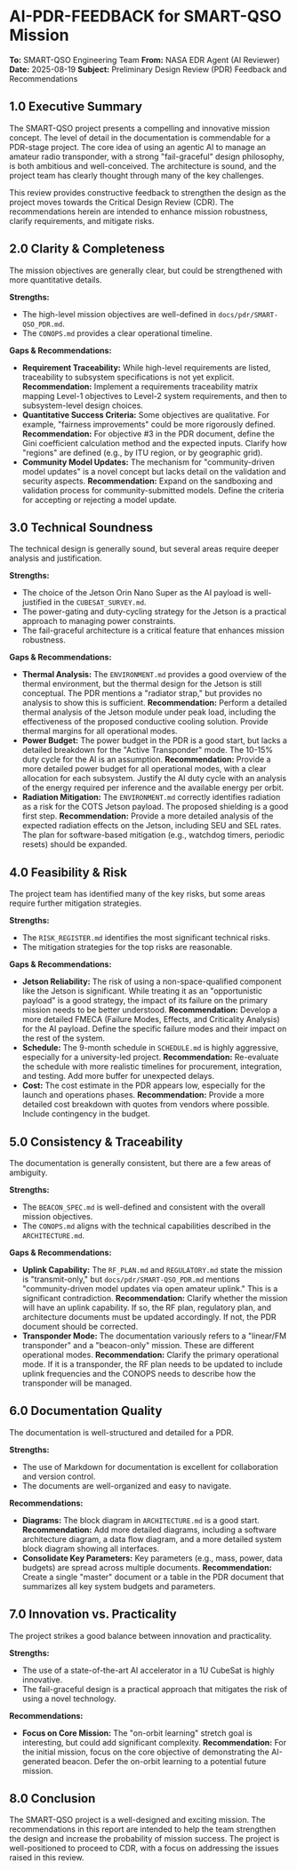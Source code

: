 # AI-PDR-FEEDBACK for SMART-QSO Mission

**To:** SMART-QSO Engineering Team
**From:** NASA EDR Agent (AI Reviewer)
**Date:** 2025-08-19
**Subject:** Preliminary Design Review (PDR) Feedback and Recommendations

## 1.0 Executive Summary

The SMART-QSO project presents a compelling and innovative mission concept. The level of detail in the documentation is commendable for a PDR-stage project. The core idea of using an agentic AI to manage an amateur radio transponder, with a strong "fail-graceful" design philosophy, is both ambitious and well-conceived. The architecture is sound, and the project team has clearly thought through many of the key challenges.

This review provides constructive feedback to strengthen the design as the project moves towards the Critical Design Review (CDR). The recommendations herein are intended to enhance mission robustness, clarify requirements, and mitigate risks.

## 2.0 Clarity & Completeness

The mission objectives are generally clear, but could be strengthened with more quantitative details.

**Strengths:**
*   The high-level mission objectives are well-defined in `docs/pdr/SMART-QSO_PDR.md`.
*   The `CONOPS.md` provides a clear operational timeline.

**Gaps & Recommendations:**
*   **Requirement Traceability:** While high-level requirements are listed, traceability to subsystem specifications is not yet explicit. **Recommendation:** Implement a requirements traceability matrix mapping Level-1 objectives to Level-2 system requirements, and then to subsystem-level design choices.
*   **Quantitative Success Criteria:** Some objectives are qualitative. For example, "fairness improvements" could be more rigorously defined. **Recommendation:** For objective #3 in the PDR document, define the Gini coefficient calculation method and the expected inputs. Clarify how "regions" are defined (e.g., by ITU region, or by geographic grid).
*   **Community Model Updates:** The mechanism for "community-driven model updates" is a novel concept but lacks detail on the validation and security aspects. **Recommendation:** Expand on the sandboxing and validation process for community-submitted models. Define the criteria for accepting or rejecting a model update.

## 3.0 Technical Soundness

The technical design is generally sound, but several areas require deeper analysis and justification.

**Strengths:**
*   The choice of the Jetson Orin Nano Super as the AI payload is well-justified in the `CUBESAT_SURVEY.md`.
*   The power-gating and duty-cycling strategy for the Jetson is a practical approach to managing power constraints.
*   The fail-graceful architecture is a critical feature that enhances mission robustness.

**Gaps & Recommendations:**
*   **Thermal Analysis:** The `ENVIRONMENT.md` provides a good overview of the thermal environment, but the thermal design for the Jetson is still conceptual. The PDR mentions a "radiator strap," but provides no analysis to show this is sufficient. **Recommendation:** Perform a detailed thermal analysis of the Jetson module under peak load, including the effectiveness of the proposed conductive cooling solution. Provide thermal margins for all operational modes.
*   **Power Budget:** The power budget in the PDR is a good start, but lacks a detailed breakdown for the "Active Transponder" mode. The 10-15% duty cycle for the AI is an assumption. **Recommendation:** Provide a more detailed power budget for all operational modes, with a clear allocation for each subsystem. Justify the AI duty cycle with an analysis of the energy required per inference and the available energy per orbit.
*   **Radiation Mitigation:** The `ENVIRONMENT.md` correctly identifies radiation as a risk for the COTS Jetson payload. The proposed shielding is a good first step. **Recommendation:** Provide a more detailed analysis of the expected radiation effects on the Jetson, including SEU and SEL rates. The plan for software-based mitigation (e.g., watchdog timers, periodic resets) should be expanded.

## 4.0 Feasibility & Risk

The project team has identified many of the key risks, but some areas require further mitigation strategies.

**Strengths:**
*   The `RISK_REGISTER.md` identifies the most significant technical risks.
*   The mitigation strategies for the top risks are reasonable.

**Gaps & Recommendations:**
*   **Jetson Reliability:** The risk of using a non-space-qualified component like the Jetson is significant. While treating it as an "opportunistic payload" is a good strategy, the impact of its failure on the primary mission needs to be better understood. **Recommendation:** Develop a more detailed FMECA (Failure Modes, Effects, and Criticality Analysis) for the AI payload. Define the specific failure modes and their impact on the rest of the system.
*   **Schedule:** The 9-month schedule in `SCHEDULE.md` is highly aggressive, especially for a university-led project. **Recommendation:** Re-evaluate the schedule with more realistic timelines for procurement, integration, and testing. Add more buffer for unexpected delays.
*   **Cost:** The cost estimate in the PDR appears low, especially for the launch and operations phases. **Recommendation:** Provide a more detailed cost breakdown with quotes from vendors where possible. Include contingency in the budget.

## 5.0 Consistency & Traceability

The documentation is generally consistent, but there are a few areas of ambiguity.

**Strengths:**
*   The `BEACON_SPEC.md` is well-defined and consistent with the overall mission objectives.
*   The `CONOPS.md` aligns with the technical capabilities described in the `ARCHITECTURE.md`.

**Gaps & Recommendations:**
*   **Uplink Capability:** The `RF_PLAN.md` and `REGULATORY.md` state the mission is "transmit-only," but `docs/pdr/SMART-QSO_PDR.md` mentions "community-driven model updates via open amateur uplink." This is a significant contradiction. **Recommendation:** Clarify whether the mission will have an uplink capability. If so, the RF plan, regulatory plan, and architecture documents must be updated accordingly. If not, the PDR document should be corrected.
*   **Transponder Mode:** The documentation variously refers to a "linear/FM transponder" and a "beacon-only" mission. These are different operational modes. **Recommendation:** Clarify the primary operational mode. If it is a transponder, the RF plan needs to be updated to include uplink frequencies and the CONOPS needs to describe how the transponder will be managed.

## 6.0 Documentation Quality

The documentation is well-structured and detailed for a PDR.

**Strengths:**
*   The use of Markdown for documentation is excellent for collaboration and version control.
*   The documents are well-organized and easy to navigate.

**Recommendations:**
*   **Diagrams:** The block diagram in `ARCHITECTURE.md` is a good start. **Recommendation:** Add more detailed diagrams, including a software architecture diagram, a data flow diagram, and a more detailed system block diagram showing all interfaces.
*   **Consolidate Key Parameters:** Key parameters (e.g., mass, power, data budgets) are spread across multiple documents. **Recommendation:** Create a single "master" document or a table in the PDR document that summarizes all key system budgets and parameters.

## 7.0 Innovation vs. Practicality

The project strikes a good balance between innovation and practicality.

**Strengths:**
*   The use of a state-of-the-art AI accelerator in a 1U CubeSat is highly innovative.
*   The fail-graceful design is a practical approach that mitigates the risk of using a novel technology.

**Recommendations:**
*   **Focus on Core Mission:** The "on-orbit learning" stretch goal is interesting, but could add significant complexity. **Recommendation:** For the initial mission, focus on the core objective of demonstrating the AI-generated beacon. Defer the on-orbit learning to a potential future mission.

## 8.0 Conclusion

The SMART-QSO project is a well-designed and exciting mission. The recommendations in this report are intended to help the team strengthen the design and increase the probability of mission success. The project is well-positioned to proceed to CDR, with a focus on addressing the issues raised in this review.
